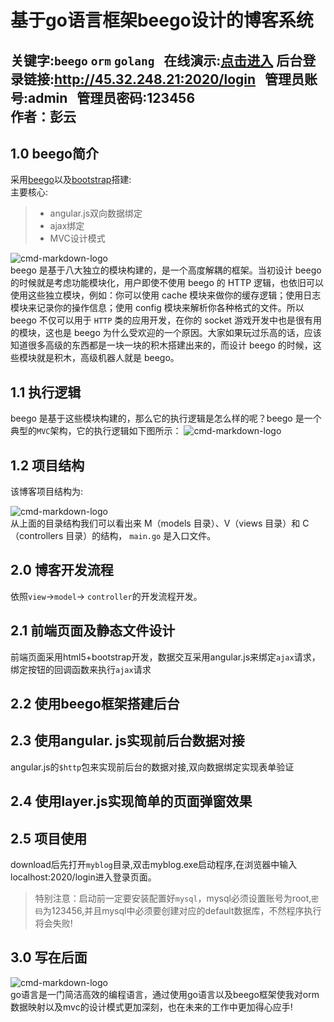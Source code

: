 # 基于**go**语言框架beego设计的博客系统
>
关键字:`beego` `orm` `golang`  
在线演示:[点击进入](http://45.32.248.21:2020/)
后台登录链接:http://45.32.248.21:2020/login  
管理员账号:**admin**  
管理员密码:**123456**  
作者：**彭云** 
------
## 1.0 beego简介
采用[beego](http://beego.me)以及[bootstrap](http://www.bootcss.com/)搭建:  
主要核心:  

> * angular.js双向数据绑定
> * ajax绑定
> * MVC设计模式


![cmd-markdown-logo](http://45.32.248.21/static/img/architecture.png)  
beego 是基于八大独立的模块构建的，是一个高度解耦的框架。当初设计 beego 的时候就是考虑功能模块化，用户即使不使用 beego 的 HTTP 逻辑，也依旧可以使用这些独立模块，例如：你可以使用 cache 模块来做你的缓存逻辑；使用日志模块来记录你的操作信息；使用 config 模块来解析你各种格式的文件。所以 beego 不仅可以用于 `HTTP` 类的应用开发，在你的 socket 游戏开发中也是很有用的模块，这也是 beego 为什么受欢迎的一个原因。大家如果玩过乐高的话，应该知道很多高级的东西都是一块一块的积木搭建出来的，而设计 beego 的时候，这些模块就是积木，高级机器人就是 beego。

## 1.1 执行逻辑
beego 是基于这些模块构建的，那么它的执行逻辑是怎么样的呢？beego 是一个典型的`MVC`架构，它的执行逻辑如下图所示：
![cmd-markdown-logo](http://45.32.248.21/static/img/flow.png) 

## 1.2 项目结构
该博客项目结构为:  
  
  
![cmd-markdown-logo](http://45.32.248.21/static/img/project.png)  
从上面的目录结构我们可以看出来 M（models 目录）、V（views 目录）和 C（controllers 目录）的结构， `main.go` 是入口文件。

## 2.0 博客开发流程
依照`view`->`model`-> `controller`的开发流程开发。

## 2.1 前端页面及静态文件设计
前端页面采用html5+bootstrap开发，数据交互采用angular.js来绑定`ajax`请求，绑定按钮的回调函数来执行`ajax`请求

## 2.2 使用beego框架搭建后台

## 2.3  使用angular. js实现前后台数据对接  

angular.js的`$http`包来实现前后台的数据对接,双向数据绑定实现表单验证

## 2.4 使用layer.js实现简单的页面弹窗效果 

## 2.5 项目使用
download后先打开`myblog`目录,双击myblog.exe启动程序,在浏览器中输入localhost:2020/login进入登录页面。  
> 特别注意：启动前一定要安装配置好`mysql`，mysql必须设置账号为root,`密码`为123456,并且mysql中必须要创建对应的default数据库，不然程序执行将会失败!

## 3.0 写在后面  

![cmd-markdown-logo](http://45.32.248.21/static/img/golang.jpg)  
go语言是一门简洁高效的编程语言，通过使用go语言以及beego框架使我对orm数据映射以及mvc的设计模式更加深刻，也在未来的工作中更加得心应手!
